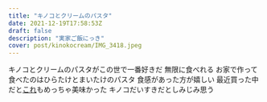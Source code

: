```yaml
---
title: "キノコとクリームのパスタ"
date: 2021-12-19T17:58:53Z
draft: false
description: "実家ご飯にっき"
cover: post/kinokocream/IMG_3418.jpeg
---
```


キノコとクリームのパスタがこの世で一番好きだ
無限に食べれる
お家で作って食べたのはひらたけとまいたけのパスタ
食感があった方が嬉しい
最近買った中だと[これ](https://www.somi.jp/products/haconese02.php)もめっちゃ美味かった
キノコだいすきだとしみじみ思う
